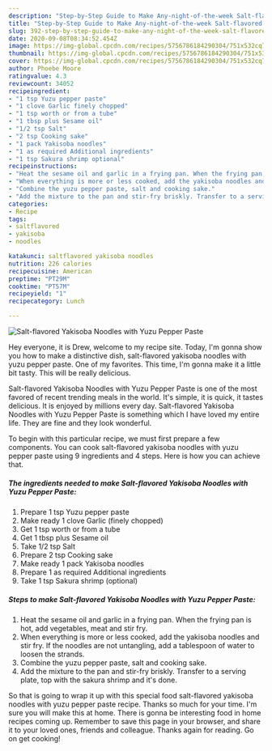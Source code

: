 ```yaml
---
description: "Step-by-Step Guide to Make Any-night-of-the-week Salt-flavored Yakisoba Noodles with Yuzu Pepper Paste"
title: "Step-by-Step Guide to Make Any-night-of-the-week Salt-flavored Yakisoba Noodles with Yuzu Pepper Paste"
slug: 392-step-by-step-guide-to-make-any-night-of-the-week-salt-flavored-yakisoba-noodles-with-yuzu-pepper-paste
date: 2020-09-08T08:34:52.454Z
image: https://img-global.cpcdn.com/recipes/5756786184290304/751x532cq70/salt-flavored-yakisoba-noodles-with-yuzu-pepper-paste-recipe-main-photo.jpg
thumbnail: https://img-global.cpcdn.com/recipes/5756786184290304/751x532cq70/salt-flavored-yakisoba-noodles-with-yuzu-pepper-paste-recipe-main-photo.jpg
cover: https://img-global.cpcdn.com/recipes/5756786184290304/751x532cq70/salt-flavored-yakisoba-noodles-with-yuzu-pepper-paste-recipe-main-photo.jpg
author: Phoebe Moore
ratingvalue: 4.3
reviewcount: 34052
recipeingredient:
- "1 tsp Yuzu pepper paste"
- "1 clove Garlic finely chopped"
- "1 tsp worth or from a tube"
- "1 tbsp plus Sesame oil"
- "1/2 tsp Salt"
- "2 tsp Cooking sake"
- "1 pack Yakisoba noodles"
- "1 as required Additional ingredients"
- "1 tsp Sakura shrimp optional"
recipeinstructions:
- "Heat the sesame oil and garlic in a frying pan. When the frying pan is hot, add vegetables, meat and stir fry."
- "When everything is more or less cooked, add the yakisoba noodles and stir fry. If the noodles are not untangling, add a tablespoon of water to loosen the strands."
- "Combine the yuzu pepper paste, salt and cooking sake."
- "Add the mixture to the pan and stir-fry briskly. Transfer to a serving plate, top with the sakura shrimp and it&#39;s done."
categories:
- Recipe
tags:
- saltflavored
- yakisoba
- noodles

katakunci: saltflavored yakisoba noodles 
nutrition: 226 calories
recipecuisine: American
preptime: "PT29M"
cooktime: "PT57M"
recipeyield: "1"
recipecategory: Lunch

---
```



![Salt-flavored Yakisoba Noodles with Yuzu Pepper Paste](https://img-global.cpcdn.com/recipes/5756786184290304/751x532cq70/salt-flavored-yakisoba-noodles-with-yuzu-pepper-paste-recipe-main-photo.jpg)

Hey everyone, it is Drew, welcome to my recipe site. Today, I'm gonna show you how to make a distinctive dish, salt-flavored yakisoba noodles with yuzu pepper paste. One of my favorites. This time, I'm gonna make it a little bit tasty. This will be really delicious.

Salt-flavored Yakisoba Noodles with Yuzu Pepper Paste is one of the most favored of recent trending meals in the world. It's simple, it is quick, it tastes delicious. It is enjoyed by millions every day. Salt-flavored Yakisoba Noodles with Yuzu Pepper Paste is something which I have loved my entire life. They are fine and they look wonderful.




To begin with this particular recipe, we must first prepare a few components. You can cook salt-flavored yakisoba noodles with yuzu pepper paste using 9 ingredients and 4 steps. Here is how you can achieve that.

<!--inarticleads1-->

##### The ingredients needed to make Salt-flavored Yakisoba Noodles with Yuzu Pepper Paste:

1. Prepare 1 tsp Yuzu pepper paste
1. Make ready 1 clove Garlic (finely chopped)
1. Get 1 tsp worth or from a tube
1. Get 1 tbsp plus Sesame oil
1. Take 1/2 tsp Salt
1. Prepare 2 tsp Cooking sake
1. Make ready 1 pack Yakisoba noodles
1. Prepare 1 as required Additional ingredients
1. Take 1 tsp Sakura shrimp (optional)




<!--inarticleads2-->

##### Steps to make Salt-flavored Yakisoba Noodles with Yuzu Pepper Paste:

1. Heat the sesame oil and garlic in a frying pan. When the frying pan is hot, add vegetables, meat and stir fry.
1. When everything is more or less cooked, add the yakisoba noodles and stir fry. If the noodles are not untangling, add a tablespoon of water to loosen the strands.
1. Combine the yuzu pepper paste, salt and cooking sake.
1. Add the mixture to the pan and stir-fry briskly. Transfer to a serving plate, top with the sakura shrimp and it&#39;s done.




So that is going to wrap it up with this special food salt-flavored yakisoba noodles with yuzu pepper paste recipe. Thanks so much for your time. I'm sure you will make this at home. There is gonna be interesting food in home recipes coming up. Remember to save this page in your browser, and share it to your loved ones, friends and colleague. Thanks again for reading. Go on get cooking!
